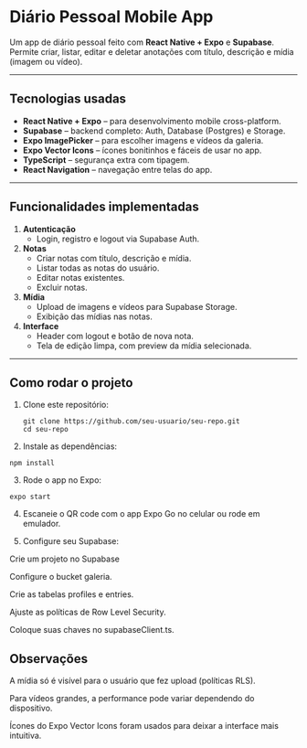 # Diário Pessoal Mobile App

Um app de diário pessoal feito com **React Native + Expo** e **Supabase**. Permite criar, listar, editar e deletar anotações com título, descrição e mídia (imagem ou vídeo).

---

## Tecnologias usadas

- **React Native + Expo** – para desenvolvimento mobile cross-platform.
- **Supabase** – backend completo: Auth, Database (Postgres) e Storage.
- **Expo ImagePicker** – para escolher imagens e vídeos da galeria.
- **Expo Vector Icons** – ícones bonitinhos e fáceis de usar no app.
- **TypeScript** – segurança extra com tipagem.
- **React Navigation** – navegação entre telas do app.

---

## Funcionalidades implementadas

1. **Autenticação**
   - Login, registro e logout via Supabase Auth.
2. **Notas**
   - Criar notas com título, descrição e mídia.
   - Listar todas as notas do usuário.
   - Editar notas existentes.
   - Excluir notas.
3. **Mídia**
   - Upload de imagens e vídeos para Supabase Storage.
   - Exibição das mídias nas notas.
4. **Interface**
   - Header com logout e botão de nova nota.
   - Tela de edição limpa, com preview da mídia selecionada.

---

## Como rodar o projeto

1. Clone este repositório:
   ```
   git clone https://github.com/seu-usuario/seu-repo.git
   cd seu-repo
   ```
2. Instale as dependências:
```
npm install
```
3. Rode o app no Expo:
```
expo start
```

4. Escaneie o QR code com o app Expo Go no celular ou rode em emulador.

5. Configure seu Supabase:

Crie um projeto no Supabase

Configure o bucket galeria.

Crie as tabelas profiles e entries.

Ajuste as políticas de Row Level Security.

Coloque suas chaves no supabaseClient.ts.

## Observações

A mídia só é visível para o usuário que fez upload (políticas RLS).

Para vídeos grandes, a performance pode variar dependendo do dispositivo.

Ícones do Expo Vector Icons foram usados para deixar a interface mais intuitiva.
